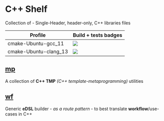 # C++ Shelf

Collection of - Single-Header, header-only, C++ libraries files

| Profile             | Build + tests badges |
| ------------------- | -------------------- |
| cmake-Ubuntu-gcc_11 | [![](https://github-actions.40ants.com/GuillaumeDua/CppShelf/matrix.svg?only=cmake-Ubuntu-gcc_11)](https://github.com/GuillaumeDua/CppShelf) |
| cmake-Ubuntu-clang_13 | [![](https://github-actions.40ants.com/GuillaumeDua/CppShelf/matrix.svg?only=cmake-Ubuntu-clang_13)](https://github.com/GuillaumeDua/CppShelf) |

## [mp](https://github.com/GuillaumeDua/CppShelf/blob/main/includes/csl/mp.hpp)

A collection of **C++ TMP** *(C++ template-metaprogramming)* utilities

## [wf](https://github.com/GuillaumeDua/CppShelf/blob/main/includes/csl/workflow.hpp)

Generic **eDSL** builder - *as a route pattern* - to best translate **workflow**/use-cases in C++
